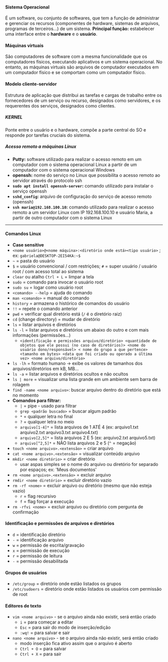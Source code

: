 #### Sistema Operacional
É um software, ou conjunto de softwares, que tem a função de administrar e gerenciar os recursos (componentes de hardware, sistemas de arquivos, programas de terceiros...) de um sistema.
__Principal função:__ estabelecer uma interface entre o __hardware__ e o __usuário__.

#### Máquinas virtuais
São computadores de software com a mesma funcionalidade que os computadores físicos, executando aplicativos e um sistema operacional. No entanto, as máquinas virtuais são arquivos de computador executados em um computador físico e se comportam como um computador físico.

#### Modelo cliente-servidor
Estrutura de aplicação que distribui as tarefas e cargas de trabalho entre os fornecedores de um serviço ou recurso, designados como servidores, e os requerentes dos serviços, designados como clientes.

##### KERNEL
Ponte entre o usuário e o hardware, compõe a parte central do SO e responde por tarefas cruciais do sistema.

##### Acesso remoto a máquinas Linux
* __Putty:__ software utilizado para realizar o acesso remoto em um computador com o sistema operacional Linux a partir de um computador com o sistema operacional Windows
* __openssh:__ nome do serviço no Linux que possibilita o acesso remoto ao servidor através do protocolo ssh
* __`sudo apt install openssh-server`:__ comando utilizado para instalar o serviço openssh
* __`sshd_config`:__ arquivo de configuração do serviço de acesso remoto (openssh)
* __`ssh maria@192.168.100.10`:__ comando utilizado para realizar o acesso remoto a um servidor Linux com IP 192.168.100.10 e usuário Maria, a partir de outro computador com o sistema Linux

***
#### Comandos Linux
* __Case sensitive__
* `<nome usuário>@<nome máquina>:<diretório onde está><tipo usuário>` ; ex: `gabriela@DESKTOP-2EI54KA:~$`
* `~` = pasta do usuário
* `$` = usuário convencional / com restrições; `#` = super usuário / usuário root / com acesso total ao sistema
* `clear` ou atalho `Ctrl + L` = limpar a tela
* `sudo` = comando para invocar o usuário root
* `sudo su` = logar como usuário root
* `<comando> --help` = ajuda do comando 
* `man <comando>` = manual do comando
* `history` = armazena o histórico de comandos do usuário
* `!!` = repete o comando anterior 
* `pwd` = verificar qual diretório está (`/` é o diretório raiz)
* `cd` (change directory) = mudar de diretório
* `ls` = listar arquivos e diretórios
* `ls -l` = listar arquivos e diretórios um abaixo do outro e com mais informações (permissões...)
    * `<identificação e permissões arquivo/diretório> <quantidade de objetos que ele possui (no caso de diretórios)> <nome do usuário dono/responsável> < nome do grupo a que pertence> <tamanho em bytes> <data que foi criado ou operado a última vez> <nome arquivo/diretório>`
* `ls -lh` = formato humano → exibe os valores de tamanhos dos arquivos/diretórios em kB, MB...
* `ls -a` = listar arquivos e diretórios ocultos e não ocultos
* `ls | more` = visualizar uma lista grande em um ambiente sem barra de rolagem
* `find -name <nome arquivo>`: buscar arquivo dentro do diretório que está no momento
* __Comandos para filtrar:__
    * `|` = pipe - usado para filtrar
    * `grep <padrão buscado>` = buscar algum padrão
    * `*` = qualquer letra no final
    * `?` = qualquer letra no meio
    * `arquivo[1-4]*` = lista arquivos de 1 ATÉ 4 (ex: arquivo1.txt arquivo2.txt arquivo3.txt arquivo4.txt)
    * `arquivo[2,5]*` = lista arquivos 2 E 5 (ex: arquivo2.txt arquivo5.txt)
    * `arquivo[^2,5]*` = NÃO lista arquivos 2 e 5 (`^` = negação) 
* `touch <nome arquivo>.<extensão>` = criar arquivo 
* `cat <nome arquivo>.<extensão>` = visualizar conteúdo arquivo
* `mkdir <nome diretório>` = criar diretório 
    * usar aspas simples se o nome do arquivo ou diretório for separado por espaços; ex: 'Meus documentos'
* `rm <nome arquivo>.<extensão>` = excluir arquivo
* `rmdir <nome diretório>` = excluir diretório vazio
* `rm -rf <nome>` = excluir arquivo ou diretório (mesmo que não esteja vazio)
    * `r` = flag recursivo
    * `f` = flag forçar a execução
* `rm -rfvi <nome>` = excluir arquivo ou diretório com pergunta de confirmação

#### Identificação e permissões de arquivos e diretórios
* `d` = identificação diretório
* `-` = identificação arquivo
* `w` = permissão de escrita/gravação
* `x` = permissão de execução
* `r` = permissão de leitura
* `-` = permissão desabilitada

#### Grupos de usuários
* `/etc/group` = diretório onde estão listados os grupos
* `/etc/sudoers` = diretório onde estão listados os usuários com permissão de root

#### Editores de texto
* `vim <nome arquivo>` - se o arquivo ainda não existir, será então criado
    * `i` = para começar a editar
    * `Esc` = para sair do modo de inserção/edição
    * `:wq!` = para salvar e sair
* `nano <nome arquivo>` - se o arquivo ainda não existir, será então criado
     * modo inserção fica ativo assim que o arquivo é aberto
     * `Ctrl + O` = para salvar
     * `Ctrl + X` = para sair
